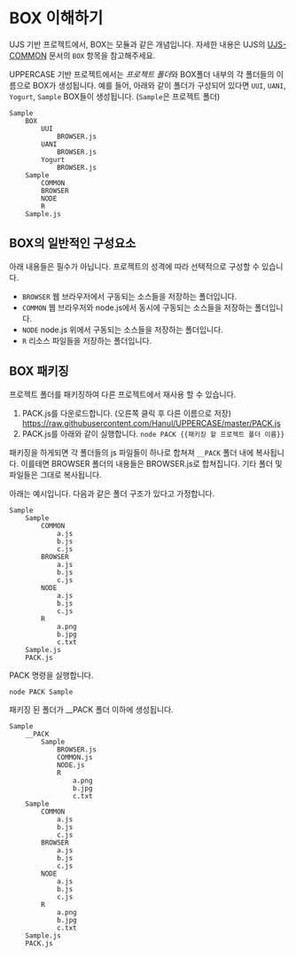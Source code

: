 # BOX 이해하기

UJS 기반 프로젝트에서, BOX는 모듈과 같은 개념입니다. 자세한 내용은 UJS의 [UJS-COMMON](https://github.com/Hanul/UJS/blob/master/DOC/KR/UJS-COMMON.md) 문서의 `BOX` 항목을 참고해주세요.

UPPERCASE 기반 프로젝트에서는 *프로젝트 폴더*와 BOX폴더 내부의 각 폴더들의 이름으로 BOX가 생성됩니다.
예를 들어, 아래와 같이 폴더가 구성되어 있다면 `UUI`, `UANI`, `Yogurt`, `Sample` BOX들이 생성됩니다. (`Sample`은 프로젝트 폴더)

```
Sample
    BOX
        UUI
            BROWSER.js
        UANI
            BROWSER.js
        Yogurt
            BROWSER.js
	Sample
        COMMON
    	BROWSER
        NODE
        R
    Sample.js
```

## BOX의 일반적인 구성요소
아래 내용들은 필수가 아닙니다. 프로젝트의 성격에 따라 선택적으로 구성할 수 있습니다.
* `BROWSER` 웹 브라우저에서 구동되는 소스들을 저장하는 폴더입니다.
* `COMMON` 웹 브라우저와 node.js에서 동시에 구동되는 소스들을 저장하는 폴더입니다.
* `NODE` node.js 위에서 구동되는 소스들을 저장하는 폴더입니다.
* `R` 리소스 파일들을 저장하는 폴더입니다.

## BOX 패키징
프로젝트 폴더를 패키징하여 다른 프로젝트에서 재사용 할 수 있습니다.

1. PACK.js를 다운로드합니다. (오른쪽 클릭 후 다른 이름으로 저장)
	https://raw.githubusercontent.com/Hanul/UPPERCASE/master/PACK.js
2. PACK.js를 아래와 같이 실행합니다.
	`node PACK {{패키징 할 프로젝트 폴더 이름}}`

패키징을 하게되면 각 폴더들의 js 파일들이 하나로 합쳐져 `__PACK` 폴더 내에 복사됩니다. 이를테면 BROWSER 폴더의 내용들은 BROWSER.js로 합쳐집니다. 기타 폴더 및 파일들은 그대로 복사됩니다.

아래는 예시입니다. 다음과 같은 폴더 구조가 있다고 가정합니다.

```
Sample
	Sample
        COMMON
    	    a.js
    	    b.js
    	    c.js
    	BROWSER
    	    a.js
    	    b.js
    	    c.js
        NODE
    	    a.js
    	    b.js
    	    c.js
        R
            a.png
            b.jpg
            c.txt
    Sample.js
    PACK.js
```

PACK 명령을 실행합니다.

```
node PACK Sample
```

패키징 된 폴더가 __PACK 폴더 이하에 생성됩니다.

```
Sample
    __PACK
        Sample
            BROWSER.js
            COMMON.js
            NODE.js
            R
                a.png
                b.jpg
                c.txt
	Sample
        COMMON
    	    a.js
    	    b.js
    	    c.js
    	BROWSER
    	    a.js
    	    b.js
    	    c.js
        NODE
    	    a.js
    	    b.js
    	    c.js
        R
            a.png
            b.jpg
            c.txt
    Sample.js
    PACK.js
```
